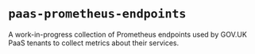 # `paas-prometheus-endpoints`

A work-in-progress collection of Prometheus endpoints used by GOV.UK PaaS tenants to collect metrics about their services.
